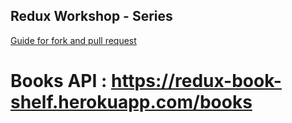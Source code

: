 ## Redux Workshop - Series

[Guide for fork and pull request](https://docs.github.com/en/github/collaborating-with-issues-and-pull-requests/proposing-changes-to-your-work-with-pull-requests/creating-a-pull-request-from-a-fork)

# Books API : https://redux-book-shelf.herokuapp.com/books
